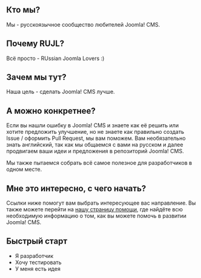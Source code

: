 ## Кто мы?
Мы - русскоязычное сообщество любителей Joomla! CMS.

## Почему RUJL?
Всё просто - RUssian Joomla Lovers :)

## Зачем мы тут?
Наша цель - сделать Joomla! CMS лучше.

## А можно конкретнее?
Если вы нашли ошибку в Joomla! CMS и знаете как её решить или хотите предложить улучшение, но не знаете как правильно создать Issue / оформить Pull Request, мы вам поможем.
Вам необязательно знать английский, так как мы общаемся с вами на русском и далее продвигаем ваши идеи и предложения в репозиторий Joomla! CMS.

Мы также пытаемся собрать всё самое полезное для разработчиков в одном месте.

## Мне это интересно, с чего начать?
Ссылки ниже помогут вам выбрать интересующее вас направление.
Вы также можете перейти на [нашу страницу помощи](rujl.github.io), где найдёте всю необходимую информацию о том, как вы можете помочь в развитии Joomla! CMS.

## Быстрый старт
- Я разработчик
- Хочу тестировать
- У меня есть идея
